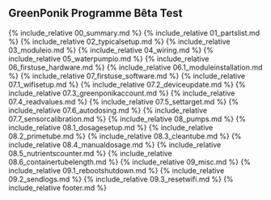 ## GreenPonik Programme Bêta Test

{% include_relative 00_summary.md %}
{% include_relative 01_partslist.md %}
{% include_relative 02_typicalsetup.md %}
{% include_relative 03_moduleio.md %}
{% include_relative 04_wiring.md %}
{% include_relative 05_waterpumpio.md %}
{% include_relative 06_firstuse_hardware.md %}
{% include_relative 06.1_moduleinstallation.md %}
{% include_relative 07_firstuse_software.md %}
{% include_relative 07.1_wifisetup.md %}
{% include_relative 07.2_deviceupdate.md %}
{% include_relative 07.3_greenponikaccount.md %}
{% include_relative 07.4_readvalues.md %}
{% include_relative 07.5_settarget.md %}
{% include_relative 07.6_autodosing.md %}
{% include_relative 07.7_sensorcalibration.md %}
{% include_relative 08_pumps.md %}
{% include_relative 08.1_dosagesetup.md %}
{% include_relative 08.2_primetube.md %}
{% include_relative 08.3_cleantube.md %}
{% include_relative 08.4_manualdosage.md %}
{% include_relative 08.5_nutrientscounter.md %}
{% include_relative 08.6_containertubelength.md %}
{% include_relative 09_misc.md %}
{% include_relative 09.1_rebootshutdown.md %}
{% include_relative 09.2_sendlogs.md %}
{% include_relative 09.3_resetwifi.md %}
{% include_relative footer.md %}